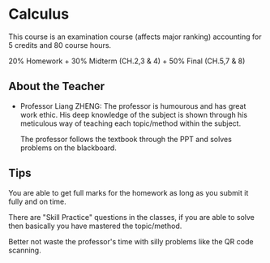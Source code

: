 # Calculus

This course is an examination course (affects major ranking) accounting for 5 credits and 80 course hours. 

20% Homework + 30% Midterm (CH.2,3 & 4) + 50% Final (CH.5,7 & 8)

## About the Teacher 
- Professor Liang ZHENG: The professor is humourous and has great work ethic. His deep knowledge of the subject is shown through his meticulous way of teaching each topic/method within the subject. 

  The professor follows the textbook through the PPT and solves problems on the blackboard.

## Tips 
You are able to get full marks for the homework as long as you submit it fully and on time. 

There are "Skill Practice" questions in the classes, if you are able to solve then basically you have mastered the topic/method. 

Better not waste the professor's time with silly problems like the QR code scanning. 

